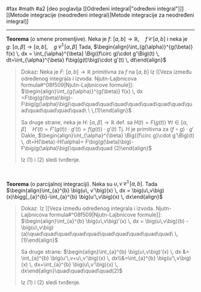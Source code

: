 #fax #math #a2 [deo poglavlja [[Određeni integral|"određeni integral"]]]
$\:$
[[Metode integracije (neodređeni integral)|Metode integracije za neodređeni integral]]
___
**Teorema** (o smene promenljive).
Neka je $f:\ [a,\,b]\to\mathbb{R}$, $\ \:$ $f\,\mathcal{C}\,[a,\,b]$
i neka je $g:\ [\alpha,\,\beta]\to[a,\,b]$, $\ \:$ $g\,\mathcal{C}^{1}\,[\alpha,\,\beta]$
Tada, $\begin{align}\int_{g(\alpha)}^{g(\beta)} f(x) \, dx = \int_{\alpha}^{\beta} \Big((f\circ g)\cdot g'\Big)(t) \, dt=\int_{\alpha}^{\beta} f\big(g(t)\big)\cdot g'(t) \, dt\end{align}$
>Dokaz:
>Neka je $F:\ [a,\,b]\to\mathbb{R}$ primitivna za $f$ na $[a,\,b]$
>Iz [[Veza između određenog integrala i izvoda. Njutn-Lajbnicova formula#^08f509|Njutn-Lajbnicove formule]]:
> $\begin{align}\int_{g(\alpha)}^{g(\beta)} f(x) \, dx =F\big(g(\beta)\big)-F\big(g(\alpha)\big)\quad\quad\quad\quad\quad\quad\quad\quad\quad\quad\quad\quad\quad\ \ \,(1)\end{align}$
>  
>  Sa druge strane, neka je $H:\ [\alpha,\,\beta]\to\mathbb{R}$ def. sa $H(t)=F\big(g(t)\big)$
>  $\forall t\in[\alpha,\,\beta]\quad H'(t)=F'\big(g(t)\big)\cdot g'(t)=f\big(g(t)\big)\cdot g'(t)$
>  Tj. $H$ je primitivna za $(f\circ g)\cdot g'$
>  Dakle,
>  $\begin{align}\int_{\alpha}^{\beta} \Big((f\circ g)\cdot g'\Big)(t) \, dt=H(\beta)-H(\alpha)= F\big(g(\beta)\big)-F\big(g(\alpha)\big)\quad\quad\quad (2)\end{align}$
>  
>  Iz $(1)$ i $(2)$ sledi tvrđenje.

$\:$

**Teorema** (o parcijalnoj integraciji).
Neka su $u,v\,\mathcal{C}^{1}\,[a,\,b]$. Tada
$\begin{align}\int_{a}^{b} \big(u\, v'\big)(x) \, dx = \big(u\,v\big)(x)\bigg|_{a}^{b}-\int_{a}^{b} \big(u'\,v\big)(x) \, dx\end{align}$
>Dokaz:
>Iz [[Veza između određenog integrala i izvoda. Njutn-Lajbnicova formula#^08f509|Njutn-Lajbnicove formule]]:
> $\begin{align}\int_{a}^{b} \big(u\,v\big)'(x) \, dx = \big(u\,v\big)(b) - \big(u\,v\big)(a)\quad\quad\quad\quad\quad\quad\quad\quad\quad\quad\ \, (1)\end{align}$
> 
> Sa druge strane:
> $\begin{align}\int_{a}^{b} \big(u\,v\big)'(x) \, dx &= \int_{a}^{b} \big(u'\,v+u\,v'\big)(x) \, dx\\&=\int_{a}^{b} \big(u'\,v\big)(x) \, dx+\int_{a}^{b} \big(u\,v'\big)(x) \, dx\end{align}\quad\quad\quad\quad(2)$
>  
>  Iz $(1)$ i $(2)$ sledi tvrđenje.